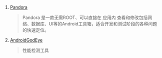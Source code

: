 1. [Pandora](https://github.com/whataa/pandora/blob/master/README_CN.md)
    > Pandora 是一款无需ROOT、可以直接在 应用内 查看和修改包括网络、数据库、UI等的Android工具箱，适合开发和测试阶段的各种问题的快速定位。

2. [AndroidGodEye](https://github.com/Kyson/AndroidGodEye/blob/master/README_zh.md)
    > 性能检测工具
